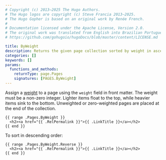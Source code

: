 ```yaml
---
# Copyright (c) 2013–2025 The Hugo Authors.
# The Hugo logos are copyright (c) Steve Francia 2013–2025.
# The Hugo Gopher is based on an original work by Renée French.
#
# Documentation licensed under the Apache License, Version 2.0.
# The original work was translated from English into Brazilian Portuguese.
# https://github.com/gohugoio/hugoDocs/blob/master/content/LICENSE.md

title: ByWeight
description: Returns the given page collection sorted by weight in ascending order.
categories: []
keywords: []
params:
  functions_and_methods:
    returnType: page.Pages
    signatures: [PAGES.ByWeight]
---
```


Assign a [weight](g) to a page using the `weight` field in front matter. The weight must be a non-zero integer. Lighter items float to the top, while heavier items sink to the bottom. Unweighted or zero-weighted pages are placed at the end of the collection.

```go-html-template
{{ range .Pages.ByWeight }}
  <h2><a href="{{ .RelPermalink }}">{{ .LinkTitle }}</a></h2>
{{ end }}
```

To sort in descending order:

```go-html-template
{{ range .Pages.ByWeight.Reverse }}
  <h2><a href="{{ .RelPermalink }}">{{ .LinkTitle }}</a></h2>
{{ end }}
```
